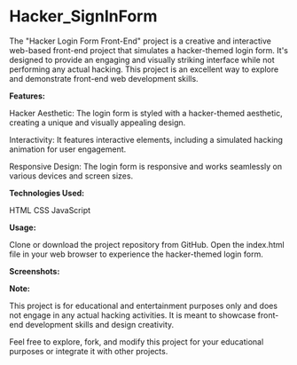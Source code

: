 # Hacker_SignInForm

The "Hacker Login Form Front-End" project is a creative and interactive web-based front-end project that simulates a hacker-themed login form. It's designed to provide an engaging and visually striking interface while not performing any actual hacking. This project is an excellent way to explore and demonstrate front-end web development skills.

**Features:**

Hacker Aesthetic: The login form is styled with a hacker-themed aesthetic, creating a unique and visually appealing design.

Interactivity: It features interactive elements, including a simulated hacking animation for user engagement.

Responsive Design: The login form is responsive and works seamlessly on various devices and screen sizes.

**Technologies Used:**

HTML
CSS
JavaScript

**Usage:**

Clone or download the project repository from GitHub.
Open the index.html file in your web browser to experience the hacker-themed login form.

**Screenshots:**



**Note:**

This project is for educational and entertainment purposes only and does not engage in any actual hacking activities. It is meant to showcase front-end development skills and design creativity.

Feel free to explore, fork, and modify this project for your educational purposes or integrate it with other projects.

